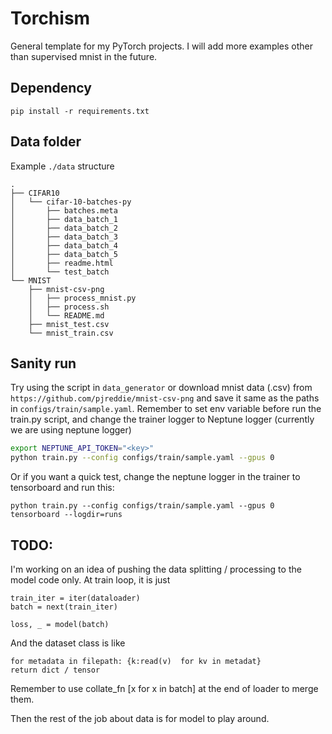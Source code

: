 # Torchism 
General template for my PyTorch projects.
I will add more examples other than supervised mnist in the future.

## Dependency 
```
pip install -r requirements.txt
```

## Data folder 
Example `./data` structure
```
.
├── CIFAR10
│   └── cifar-10-batches-py
│       ├── batches.meta
│       ├── data_batch_1
│       ├── data_batch_2
│       ├── data_batch_3
│       ├── data_batch_4
│       ├── data_batch_5
│       ├── readme.html
│       └── test_batch
└── MNIST
    ├── mnist-csv-png
    │   ├── process_mnist.py
    │   ├── process.sh
    │   └── README.md
    ├── mnist_test.csv
    └── mnist_train.csv
```

## Sanity run 
Try using the script in `data_generator` or download mnist data (.csv) from `https://github.com/pjreddie/mnist-csv-png` and save it same as the paths in `configs/train/sample.yaml`. 
Remember to set env variable before run the train.py script, and change the trainer logger to Neptune logger (currently we are using neptune logger)
```bash
export NEPTUNE_API_TOKEN="<key>"
python train.py --config configs/train/sample.yaml --gpus 0
```

Or if you want a quick test, change the neptune logger in the trainer to tensorboard and run this:
```
python train.py --config configs/train/sample.yaml --gpus 0
tensorboard --logdir=runs 
```

## TODO: 
I'm working on an idea of pushing the data splitting / processing to the model code only. 
At train loop, it is just 
```
train_iter = iter(dataloader)
batch = next(train_iter)

loss, _ = model(batch)
```
And the dataset class is like 
```
for metadata in filepath: {k:read(v)  for kv in metadat}
return dict / tensor
```
Remember to use collate_fn [x for x in batch] at the end of loader to merge them. 

Then the rest of the job about data is for model to play around.




